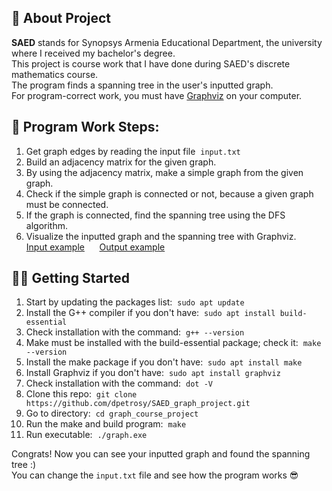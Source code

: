 ## 📜 About Project

**SAED** stands for Synopsys Armenia Educational Department, the university where I received my bachelor's degree. \
This project is course work that I have done during SAED's discrete mathematics course. \
The program finds a spanning tree in the user's inputted graph. \
For program-correct work, you must have [Graphviz](https://graphviz.org/) on your computer.

## 📶 Program Work Steps:

1. Get graph edges by reading the input file &nbsp;`input.txt`
2. Build an adjacency matrix for the given graph.
3. By using the adjacency matrix, make a simple graph from the given graph.
4. Check if the simple graph is connected or not, because a given graph must be connected.
5. If the graph is connected, find the spanning tree using the DFS algorithm.
6. Visualize the inputted graph and the spanning tree with Graphviz. \
[Input example](README_files/input_example.txt) &nbsp;&nbsp;&nbsp;&nbsp; [Output example](README_files/output_example.jpg)

## 👨‍💻 Getting Started

1. Start by updating the packages list: &nbsp;`sudo apt update`
2. Install the G++ compiler if you don't have: &nbsp;`sudo apt install build-essential`
3. Check installation with the command: &nbsp;`g++ --version`
4. Make must be installed with the build-essential package; check it: &nbsp;`make --version`
5. Install the make package if you don't have: &nbsp;`sudo apt install make`
6. Install Graphviz if you don't have: &nbsp;`sudo apt install graphviz`
7. Check installation with the command: &nbsp;`dot -V`
8. Clone this repo: &nbsp;`git clone https://github.com/dpetrosy/SAED_graph_project.git`
9. Go to directory: &nbsp;`cd graph_course_project`
10. Run the make and build program: &nbsp;`make`
11. Run executable: &nbsp;`./graph.exe`

Congrats! Now you can see your inputted graph and found the spanning tree :) \
You can change the `input.txt` file and see how the program works 😎

